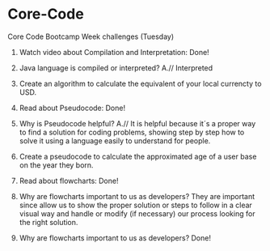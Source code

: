 # Core-Code
Core Code Bootcamp
Week challenges (Tuesday)
1.	Watch video about Compilation and Interpretation: Done!
2.	Java language is compiled or interpreted? A.// Interpreted
3.	Create an algorithm to calculate the equivalent of your local currencty to USD.

4.	Read about Pseudocode: Done!
5.	Why is Pseudocode helpful? A.// It is helpful because it´s a proper way to find a solution for coding problems, showing step by step how to solve it using a language easily to understand for people.
6.	Create a pseudocode to calculate the approximated age of a user base on the year they born.

7.	Read about flowcharts: Done!
8.	Why are flowcharts important to us as developers? They are important since allow us to show the proper solution or steps to follow in a clear visual way and handle or modify (if necessary) our process looking for the right solution.
9.	Why are flowcharts important to us as developers? Done!
